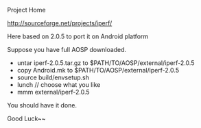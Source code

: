 Project Home

http://sourceforge.net/projects/iperf/


Here based on 2.0.5 to port it on Android platform


Suppose you have full AOSP downloaded.


* untar iperf-2.0.5.tar.gz to $PATH/TO/AOSP/external/iperf-2.0.5
* copy Android.mk to $PATH/TO/AOSP/external/iperf-2.0.5
* source build/envsetup.sh
* lunch // choose what you like
* mmm external/iperf-2.0.5


You should have it done.

Good Luck~~
